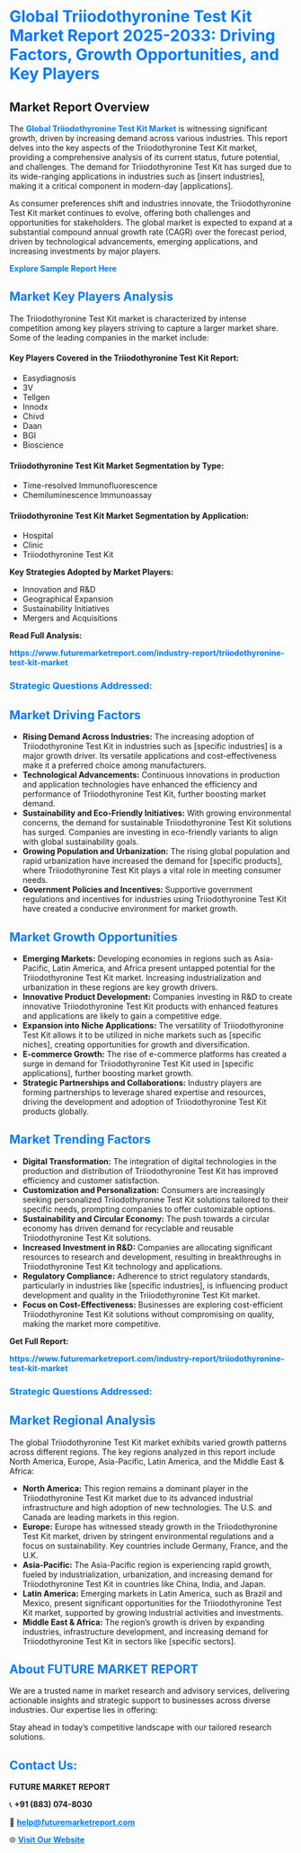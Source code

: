 <h1 style="color: #007BFF;">Global Triiodothyronine Test Kit Market Report 2025-2033: Driving Factors, Growth Opportunities, and Key Players</h1>

<section id="overview">
<h2>Market Report Overview</h2>
<p>The <a href="https://www.futuremarketreport.com/industry-report/triiodothyronine-test-kit-market" style="color: #007BFF; text-decoration: none;"><strong>Global Triiodothyronine Test Kit Market</strong></a> is witnessing significant growth, driven by increasing demand across various industries. This report delves into the key aspects of the Triiodothyronine Test Kit market, providing a comprehensive analysis of its current status, future potential, and challenges. The demand for Triiodothyronine Test Kit has surged due to its wide-ranging applications in industries such as [insert industries], making it a critical component in modern-day [applications].</p>
<p>As consumer preferences shift and industries innovate, the Triiodothyronine Test Kit market continues to evolve, offering both challenges and opportunities for stakeholders. The global market is expected to expand at a substantial compound annual growth rate (CAGR) over the forecast period, driven by technological advancements, emerging applications, and increasing investments by major players.</p>
</section>

<section id="overview">
<p><a href="https://www.futuremarketreport.com/request-sample/reportId=123254" style="color: #007BFF; text-decoration: none;"><strong>Explore Sample Report Here</strong></a></p>
</section>

<section id="key-players">
<h2 style="color: #007BFF;">Market Key Players Analysis</h2>
<p>The Triiodothyronine Test Kit market is characterized by intense competition among key players striving to capture a larger market share. Some of the leading companies in the market include:</p>
<h4>Key Players Covered in the Triiodothyronine Test Kit Report:</h4>
<ul><li>Easydiagnosis</li><li>3V</li><li>Tellgen</li><li>Innodx</li><li>Chivd</li><li>Daan</li><li>BGI</li><li>Bioscience</li></ul>
<h4>Triiodothyronine Test Kit Market Segmentation by Type:</h4>
<ul><li>Time-resolved Immunofluorescence</li><li>Chemiluminescence Immunoassay</li></ul>

<h4>Triiodothyronine Test Kit Market Segmentation by Application:</h4>
<ul><li>Hospital</li><li>Clinic</li><li>Triiodothyronine Test Kit</li></ul>
<p><strong>Key Strategies Adopted by Market Players:</strong></p>
<ul>
<li>Innovation and R&D</li>
<li>Geographical Expansion</li>
<li>Sustainability Initiatives</li>
<li>Mergers and Acquisitions</li>
</ul>
</section>

<section>
<p><strong>Read Full Analysis: </strong></p><a href="https://www.futuremarketreport.com/industry-report/triiodothyronine-test-kit-market" style="color: #007BFF; text-decoration: none;"><strong>https://www.futuremarketreport.com/industry-report/triiodothyronine-test-kit-market</strong></a>
<h3 style="color: #007BFF;">Strategic Questions Addressed:</h3>
</section>

<section id="driving-factors">
<h2 style="color: #007BFF;">Market Driving Factors</h2>
<ul>
<li><strong>Rising Demand Across Industries:</strong> The increasing adoption of Triiodothyronine Test Kit in industries such as [specific industries] is a major growth driver. Its versatile applications and cost-effectiveness make it a preferred choice among manufacturers.</li>
<li><strong>Technological Advancements:</strong> Continuous innovations in production and application technologies have enhanced the efficiency and performance of Triiodothyronine Test Kit, further boosting market demand.</li>
<li><strong>Sustainability and Eco-Friendly Initiatives:</strong> With growing environmental concerns, the demand for sustainable Triiodothyronine Test Kit solutions has surged. Companies are investing in eco-friendly variants to align with global sustainability goals.</li>
<li><strong>Growing Population and Urbanization:</strong> The rising global population and rapid urbanization have increased the demand for [specific products], where Triiodothyronine Test Kit plays a vital role in meeting consumer needs.</li>
<li><strong>Government Policies and Incentives:</strong> Supportive government regulations and incentives for industries using Triiodothyronine Test Kit have created a conducive environment for market growth.</li>
</ul>
</section>

<section id="growth-opportunities">
<h2 style="color: #007BFF;">Market Growth Opportunities</h2>
<ul>
<li><strong>Emerging Markets:</strong> Developing economies in regions such as Asia-Pacific, Latin America, and Africa present untapped potential for the Triiodothyronine Test Kit market. Increasing industrialization and urbanization in these regions are key growth drivers.</li>
<li><strong>Innovative Product Development:</strong> Companies investing in R&D to create innovative Triiodothyronine Test Kit products with enhanced features and applications are likely to gain a competitive edge.</li>
<li><strong>Expansion into Niche Applications:</strong> The versatility of Triiodothyronine Test Kit allows it to be utilized in niche markets such as [specific niches], creating opportunities for growth and diversification.</li>
<li><strong>E-commerce Growth:</strong> The rise of e-commerce platforms has created a surge in demand for Triiodothyronine Test Kit used in [specific applications], further boosting market growth.</li>
<li><strong>Strategic Partnerships and Collaborations:</strong> Industry players are forming partnerships to leverage shared expertise and resources, driving the development and adoption of Triiodothyronine Test Kit products globally.</li>
</ul>
</section>

<section id="trending-factors">
<h2 style="color: #007BFF;">Market Trending Factors</h2>
<ul>
<li><strong>Digital Transformation:</strong> The integration of digital technologies in the production and distribution of Triiodothyronine Test Kit has improved efficiency and customer satisfaction.</li>
<li><strong>Customization and Personalization:</strong> Consumers are increasingly seeking personalized Triiodothyronine Test Kit solutions tailored to their specific needs, prompting companies to offer customizable options.</li>
<li><strong>Sustainability and Circular Economy:</strong> The push towards a circular economy has driven demand for recyclable and reusable Triiodothyronine Test Kit solutions.</li>
<li><strong>Increased Investment in R&D:</strong> Companies are allocating significant resources to research and development, resulting in breakthroughs in Triiodothyronine Test Kit technology and applications.</li>
<li><strong>Regulatory Compliance:</strong> Adherence to strict regulatory standards, particularly in industries like [specific industries], is influencing product development and quality in the Triiodothyronine Test Kit market.</li>
<li><strong>Focus on Cost-Effectiveness:</strong> Businesses are exploring cost-efficient Triiodothyronine Test Kit solutions without compromising on quality, making the market more competitive.</li>
</ul>
</section>

<section>
<p><strong>Get Full Report: </strong></p><a href="https://www.futuremarketreport.com/industry-report/triiodothyronine-test-kit-market" style="color: #007BFF; text-decoration: none;"><strong>https://www.futuremarketreport.com/industry-report/triiodothyronine-test-kit-market</strong></a>
<h3 style="color: #007BFF;">Strategic Questions Addressed:</h3>
</section>


<section id="regional-analysis">
<h2 style="color: #007BFF;">Market Regional Analysis</h2>
<p>The global Triiodothyronine Test Kit market exhibits varied growth patterns across different regions. The key regions analyzed in this report include North America, Europe, Asia-Pacific, Latin America, and the Middle East & Africa:</p>
<ul>
<li><strong>North America:</strong> This region remains a dominant player in the Triiodothyronine Test Kit market due to its advanced industrial infrastructure and high adoption of new technologies. The U.S. and Canada are leading markets in this region.</li>
<li><strong>Europe:</strong> Europe has witnessed steady growth in the Triiodothyronine Test Kit market, driven by stringent environmental regulations and a focus on sustainability. Key countries include Germany, France, and the U.K.</li>
<li><strong>Asia-Pacific:</strong> The Asia-Pacific region is experiencing rapid growth, fueled by industrialization, urbanization, and increasing demand for Triiodothyronine Test Kit in countries like China, India, and Japan.</li>
<li><strong>Latin America:</strong> Emerging markets in Latin America, such as Brazil and Mexico, present significant opportunities for the Triiodothyronine Test Kit market, supported by growing industrial activities and investments.</li>
<li><strong>Middle East & Africa:</strong> The region’s growth is driven by expanding industries, infrastructure development, and increasing demand for Triiodothyronine Test Kit in sectors like [specific sectors].</li>
</ul>
</section>

<footer>
<h2 style="color: #007BFF;">About FUTURE MARKET REPORT</h2>
<p>We are a trusted name in market research and advisory services, delivering actionable insights and strategic support to businesses across diverse industries. Our expertise lies in offering:</p>

<p>Stay ahead in today’s competitive landscape with our tailored research solutions.</p>

<h2 style="color: #007BFF;">Contact Us:</h2>
<p><strong>FUTURE MARKET REPORT</strong></p>
<p>📞 <strong>+91 (883) 074-8030</strong></p>
<p>📧 <strong><a href="mailto:help@futuremarketreport.com" style="color: #007BFF;">help@futuremarketreport.com</a></strong></p>
<p>🌐 <strong><a href="https://www.futuremarketreport.com/" style="color: #007BFF;">Visit Our Website</a></strong></p>
</footer>